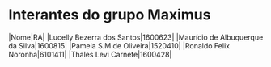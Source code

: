 # Interantes do grupo Maximus

|Nome|RA|
|Lucelly Bezerra dos Santos|1600623|
|Maurício de Albuquerque da Silva|1600815|
|Pamela S.M de Oliveira|1520410|
|Ronaldo Felix Noronha|6101411|
|Thales Levi Carnete|1600428|
